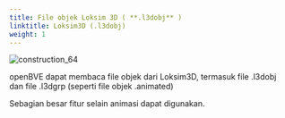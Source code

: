 ```yaml
---
title: File objek Loksim 3D ( **.l3dobj** )
linktitle: Loksim3D (.l3dobj)
weight: 1
---
```


![construction_64](/images/construction_64.png)

openBVE dapat membaca file objek dari Loksim3D, termasuk file .l3dobj dan file .l3dgrp (seperti file objek .animated)

Sebagian besar fitur selain animasi dapat digunakan.
